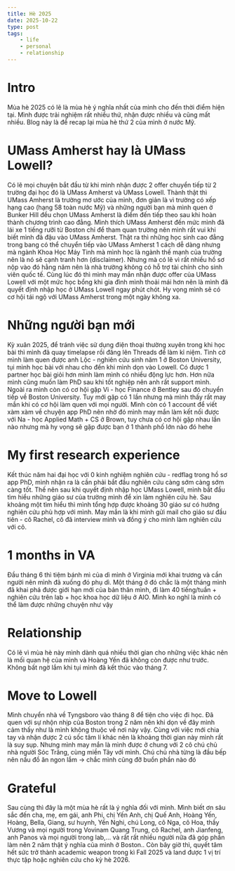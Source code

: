 ```yaml
---
title: Hè 2025
date: 2025-10-22
type: post
tags:
    - life
    - personal
    - relationship
---
```

# Intro

Mùa hè 2025 có lẽ là mùa hè ý nghĩa nhất của mình cho đến thời điểm hiện tại. Mình được trải nghiệm rất nhiều thứ, nhận được nhiều và cũng mất nhiều. Blog này là để recap lại mùa hè thứ 2 của mình ở nước Mỹ.

# UMass Amherst hay là UMass Lowell?

Có lẽ mọi chuyện bắt đầu từ khi mình nhận được 2 offer chuyển tiếp từ 2 trường đại học đó là UMass Amherst và UMass Lowell. Thành thật thì UMass Amherst là trường mơ ước của mình, đơn giản là vì trường có xếp hạng cao (hạng 58 toàn nước Mỹ) và những người bạn mà mình quen ở Bunker Hill đều chọn UMass Amherst là điểm đến tiếp theo sau khi hoàn thành chương trình cao đẳng. Mình thích UMass Amherst đến mức mình đã lái xe 1 tiếng rưỡi từ Boston chỉ để tham quan trường nên mình rất vui khi biết mình đã đậu vào UMass Amherst. Thật ra thì những học sinh cao đẳng trong bang có thể chuyển tiếp vào UMass Amherst 1 cách dễ dàng nhưng mà ngành Khoa Học Máy Tinh mà mình học là ngành thế mạnh của trường nên là nó sẽ cạnh tranh hơn (disclaimer). Nhưng mà có lẽ vì rất nhiều hồ sơ nộp vào đó hằng năm nên là nhà trường không có hỗ trợ tài chính cho sinh viên quốc tế. Cùng lúc đó thì mình may mắn nhận được offer của UMass Lowell với một mức học bổng khi gia đình mình thoải mái hơn nên là mình đã quyết định nhập học ở UMass Lowell ngay phút chót. Hy vọng mình sẽ có cơ hội tái ngộ với UMass Amherst trong một ngày không xa.

# Những người bạn mới

Kỳ xuân 2025, để tránh việc sử dụng điện thoại thường xuyên trong khi học bài thì mình đã quay timelapse rồi đăng lên Threads để làm kỉ niệm. Tình cờ mình làm quen được anh Lộc \- nghiên cứu sinh năm 1 ở Boston University, tụi mình học bài với nhau cho đến khi mình dọn vào Lowell. Có được 1 partner học bài giỏi hơn mình làm mình có nhiều động lực hơn. Hơn nữa mình cũng muốn làm PhD sau khi tốt nghiệp nên anh rất support mình. Ngoài ra mình còn có cơ hội gặp Vi \- học Finance ở Bentley sau đó chuyển tiếp về Boston University. Tuy mới gặp có 1 lần nhưng mà mình thấy rất may mắn khi có cơ hội làm quen với mọi người. Mình còn có 1 account để viết xàm xàm về chuyện app PhD nên nhờ đó mình may mắn làm kết nối được với Na \- học Applied Math \+ CS ở Brown, tuy chưa có cơ hội gặp nhau lần nào nhưng mà hy vọng sẽ gặp được bạn ở 1 thành phố lớn nào đó hehe

# My first research experience

Kết thúc năm hai đại học với 0 kinh nghiệm nghiên cứu \- redflag trong hồ sơ app PhD, mình nhận ra là cần phải bắt đầu nghiên cứu càng sớm càng sớm càng tốt. Thế nên sau khi quyết định nhập học UMass Lowell, mình bắt đầu tìm hiểu những giáo sư của trường mình để xin làm nghiên cứu hè. Sau khoảng một tìm hiểu thì mình tổng hợp được khoảng 30 giáo sư có hướng nghiên cứu phù hợp với mình. May mắn là khi mình gửi mail cho giáo sư đầu tiên \- cô Rachel, cô đã interview mình và đồng ý cho mình làm nghiên cứu với cô. 

# 1 months in VA

Đầu tháng 6 thì tiệm bánh mì của dì mình ở Virginia mới khai trương và cần người nên mình đã xuống đó phụ dì. Một tháng ở đó chắc là một tháng mình đã khai phá được giới hạn mới của bản thân mình, đi làm 40 tiếng/tuần \+ nghiên cứu trên lab \+ học khoa học dữ liệu ở AIO. Mình ko nghĩ là mình có thể làm được những chuyện như vậy

# Relationship

Có lẽ vì mùa hè này mình dành quá nhiều thời gian cho những việc khác nên là mối quan hệ của mình và Hoàng Yến đã không còn được như trước. Không bất ngờ lắm khi tụi mình đã kết thúc vào tháng 7\. 

# Move to Lowell

Mình chuyển nhà về Tyngsboro vào tháng 8 để tiện cho việc đi học. Đã quen với sự nhộn nhịp của Boston trong 2 năm nên khi dọn về đây mình cảm thấy như là mình không thuộc về nơi này vậy. Cùng với việc mới chia tay và nhận được 2 cú sốc tâm lí khác nên là khoảng thời gian này mình rất là suy sụp. Nhưng mình may mắn là mình được ở chung với 2 cô chú chủ nhà người Sóc Trăng, cùng miền Tây với mình. Chú chủ nhà từng là đầu bếp nên nấu đồ ăn ngon lắm \-\> chắc mình cũng đỡ buồn phần nào đó

# Grateful

Sau cùng thì đây là một mùa hè rất là ý nghĩa đối với mình. Mình biết ơn sâu sắc đến cha, mẹ, em gái, anh Phi, chị Yến Anh, chị Quế Anh, Hoàng Yến, Hoàng, Bella, Giang, sư huynh, Yến Nghi, chú Long, cô Nga, cô Hoa, thầy Vương và mọi người trong Vovinam Quang Trung, cô Rachel, anh Jianfeng, anh Panos và mọi người trong lab,... và rất rất nhiều người nữa đã góp phần làm nên 2 năm thật ý nghĩa của mình ở Boston.. Còn bây giờ thì, quyết tâm hết sức trở thành academic weapon trong kì Fall 2025 và land được 1 vị trí thực tập hoặc nghiên cứu cho kỳ hè 2026\.